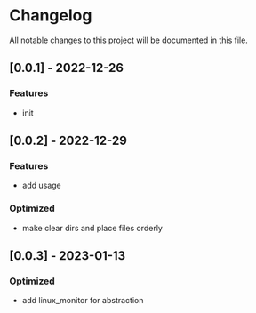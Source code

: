 # Changelog
All notable changes to this project will be documented in this file.

## [0.0.1] - 2022-12-26
### Features
-  init

## [0.0.2] - 2022-12-29
### Features
-  add usage
### Optimized
-  make clear dirs and place files orderly

## [0.0.3] - 2023-01-13
### Optimized
-  add linux_monitor for abstraction
